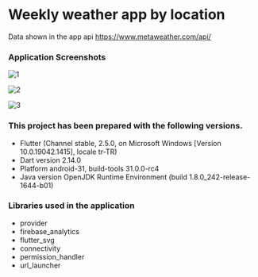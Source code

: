 # Weekly weather app by location


Data shown in the app api https://www.metaweather.com/api/  

### Application Screenshots

![1](https://user-images.githubusercontent.com/48259514/149532668-5ffaf071-aa84-495c-8fbb-d7dcdb26f337.png)


![2](https://user-images.githubusercontent.com/48259514/149533168-eeb21e09-c274-419d-9730-dae9c0efe560.png)


![3](https://user-images.githubusercontent.com/48259514/149533339-01461292-43ec-4a37-b0fa-c004754212b2.png)





### This project has been prepared with the following versions.
- Flutter (Channel stable, 2.5.0, on Microsoft Windows [Version 10.0.19042.1415], locale tr-TR)
- Dart version 2.14.0
- Platform android-31, build-tools 31.0.0-rc4
- Java version OpenJDK Runtime Environment (build 1.8.0_242-release-1644-b01)


### Libraries used in the application
- provider
- firebase_analytics
- flutter_svg
- connectivity
- permission_handler
- url_launcher
